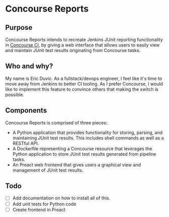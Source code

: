 # Concourse Reports

## Purpose
Concourse Reports intends to recreate Jenkins JUnit reporting functionality in [Concourse CI](http://concourse.ci/), by giving a web interface that allows users to easily view and maintain JUnit test results originating from Concourse tasks.

## Who and why?
My name is Eric Duvic. As a fullstack/devops engineer, I feel like it's time to move away from Jenkins to better CI tooling. As I prefer Concourse, I would like to implement this feature to convince others that making the switch is possible.

## Components
Concourse Reports is comprised of three pieces:
- A Python application that provides functionality for storing, parsing, and maintaining JUnit test results. This includes shell commands as well as a RESTful API.
- A Dockerfile representing a Concourse resource that leverages the Python application to store JUnit test results generated from pipeline tasks.
- An Preact web frontend that gives users a graphical view and management of JUnit test results.

## Todo
- [ ] Add documentation on how to install all of this.
- [ ] Add unit tests for Python code
- [ ] Create frontend in Preact